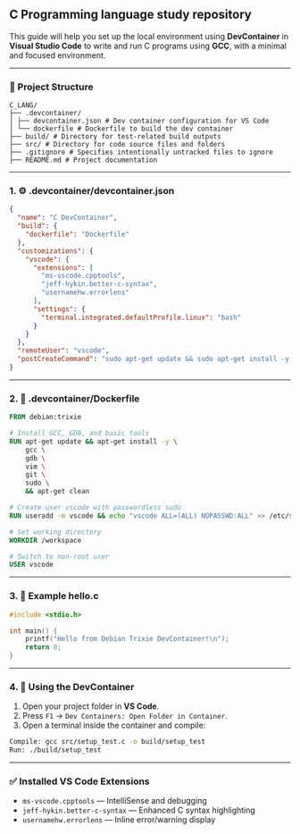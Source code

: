 
## C Programming language study repository

This guide will help you set up the local environment using **DevContainer** in **Visual Studio Code** to write and run C programs using **GCC**, with a minimal and focused environment.

---

### 📁 Project Structure

```
C_LANG/
├── .devcontainer/
│ ├── devcontainer.json # Dev container configuration for VS Code
│ └── dockerfile # Dockerfile to build the dev container
├── build/ # Directory for test-related build outputs
├── src/ # Directory for code source files and folders
├── .gitignore # Specifies intentionally untracked files to ignore
├── README.md # Project documentation
```

---

### 1. ⚙️ .devcontainer/devcontainer.json

```json
{
  "name": "C DevContainer",
  "build": {
    "dockerfile": "Dockerfile"
  },
  "customizations": {
    "vscode": {
      "extensions": [
        "ms-vscode.cpptools",
        "jeff-hykin.better-c-syntax",
        "usernamehw.errorlens"
      ],
      "settings": {
        "terminal.integrated.defaultProfile.linux": "bash"
      }
    }
  },
  "remoteUser": "vscode",
  "postCreateCommand": "sudo apt-get update && sudo apt-get install -y gdb"
}
```

---

### 2. 🐋 .devcontainer/Dockerfile

```Dockerfile
FROM debian:trixie

# Install GCC, GDB, and basic tools
RUN apt-get update && apt-get install -y \
    gcc \
    gdb \
    vim \
    git \
    sudo \
    && apt-get clean

# Create user vscode with passwordless sudo
RUN useradd -m vscode && echo "vscode ALL=(ALL) NOPASSWD:ALL" >> /etc/sudoers

# Set working directory
WORKDIR /workspace

# Switch to non-root user
USER vscode
```

---

### 3. 🧪 Example hello.c

```c
#include <stdio.h>

int main() {
    printf("Hello from Debian Trixie DevContainer!\n");
    return 0;
}
```

---

### 4. 🚀 Using the DevContainer

1. Open your project folder in **VS Code**.
2. Press `F1` → `Dev Containers: Open Folder in Container`.
3. Open a terminal inside the container and compile:

```bash
Compile: gcc src/setup_test.c -o build/setup_test
Run: ./build/setup_test 
```

---

### ✅ Installed VS Code Extensions

- `ms-vscode.cpptools` — IntelliSense and debugging
- `jeff-hykin.better-c-syntax` — Enhanced C syntax highlighting
- `usernamehw.errorlens` — Inline error/warning display